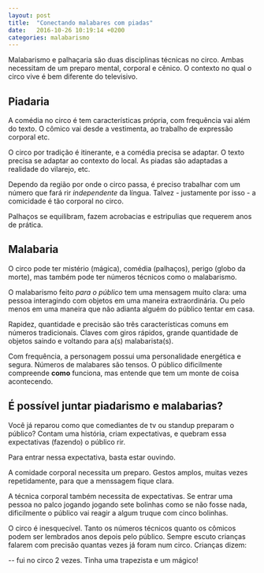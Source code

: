 ```yaml
---
layout: post
title:  "Conectando malabares com piadas"
date:   2016-10-26 10:19:14 +0200
categories: malabarismo
---
```


Malabarismo e palhaçaria são duas disciplinas técnicas no circo. Ambas
necessitam de um preparo mental, corporal e cênico. O contexto no qual o circo
vive é bem diferente do televisivo.

## Piadaria

A comédia no circo é tem características própria, com frequência vai além
do texto. O cômico vai desde a vestimenta, ao trabalho de expressão corporal
etc. 

O circo por tradição é itinerante, e a comédia precisa se adaptar. O texto
precisa se adaptar ao contexto do local. As piadas são adaptadas a realidade
do vilarejo, etc.

Dependo da região por onde o circo passa, é preciso trabalhar com um número
que fará rir *independente* da língua.
Talvez - justamente por isso - a comicidade é tão corporal no circo.

Palhaços se equilibram, fazem acrobacias e estripulias que requerem anos de
prática.

## Malabaria 

O circo pode ter mistério (mágica), comédia (palhaços), perigo (globo da 
morte), mas também pode ter números técnicos como o malabarismo.

O malabarismo feito *para o público* tem uma mensagem muito clara: uma 
pessoa interagindo com objetos em uma maneira extraordinária. Ou pelo menos
em uma maneira que não adianta alguém do público tentar em casa.

Rapidez, quantidade e precisão são três características comuns em números
tradicionais. Claves com giros rápidos, grande quantidade de objetos saindo
e voltando para a(s) malabarista(s).

Com frequência, a personagem possui uma personalidade energética e segura.
Números de malabares são tensos. O público dificilmente compreende **como**
funciona, mas entende que tem um monte de coisa acontecendo.

## É possível juntar piadarismo e malabarias?

Você já reparou como que comediantes de tv ou standup preparam o público?
Contam uma história, criam expectativas, e quebram essa expectativas (fazendo)
o público rir.

Para entrar nessa expectativa, basta estar ouvindo.

A comidade corporal necessita um preparo. Gestos amplos, muitas vezes 
repetidamente, para que a menssagem fique clara.

A técnica corporal também necessita de expectativas. Se entrar uma pessoa no
palco jogando jogando sete bolinhas como se não fosse nada, dificilmente
o público vai reagir a algum truque com cinco bolinhas.

O circo é inesquecível. Tanto os números técnicos quanto os cômicos podem
ser lembrados anos depois pelo público.
Sempre escuto crianças falarem com precisão quantas vezes já foram num 
circo. Crianças dizem:

-- fui no circo 2 vezes. Tinha uma trapezista e um mágico!


